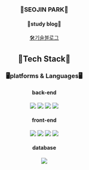 <div align=center>
    <h3>🍏SEOJIN PARK🍏</h3>
    <h4>📝study blog📝</h4> 
    <a href="https://corner-ds.tistory.com/">🛠️기술블로그</a>
    <h2>💫Tech Stack💫</h2>
    <h3>🖥️platforms & Languages🖥️</h3>
    <h4>back-end</h4>
    <img src="https://img.shields.io/badge/Java-ED8B00?style=for-the-badge&logo=openjdk&logoColor=white">
    <img src="https://img.shields.io/badge/Spring-6DB33F?style=for-the-badge&logo=spring&logoColor=white">
    <img src="https://img.shields.io/badge/Python-3776AB?style=for-the-badge&logo=python&logoColor=white">
    <img src="https://img.shields.io/badge/Node.js-43853D?style=for-the-badge&logo=node.js&logoColor=white">
    <h4>front-end</h4>
    <img src="https://img.shields.io/badge/React-20232A?style=for-the-badge&logo=react&logoColor=61DAFB">
    <img src="https://img.shields.io/badge/HTML-239120?style=for-the-badge&logo=html5&logoColor=white">
    <img src="https://img.shields.io/badge/CSS-239120?&style=for-the-badge&logo=css3&logoColor=white">
    <img src="https://img.shields.io/badge/JavaScript-F7DF1E?style=for-the-badge&logo=JavaScript&logoColor=white">
    <h4>database</h4>
    <img src="https://img.shields.io/badge/MySQL-00000F?style=for-the-badge&logo=mysql&logoColor=white">
</div>



